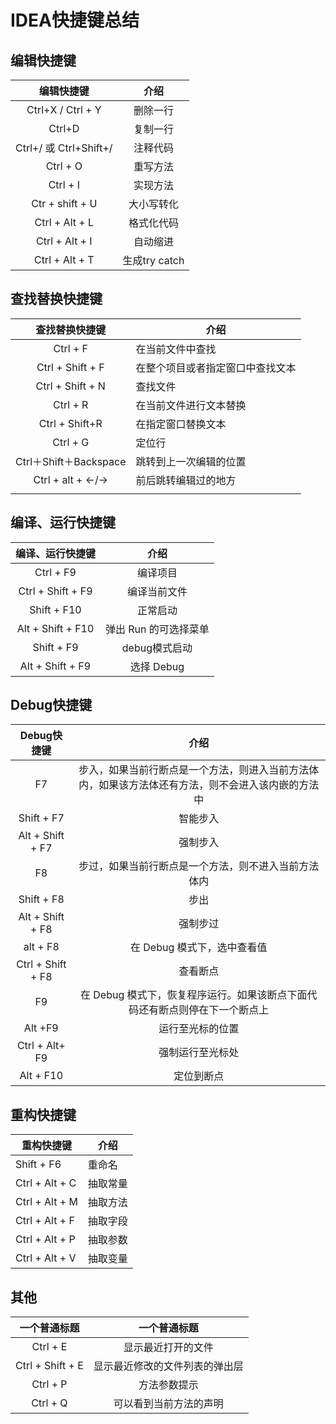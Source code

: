 # IDEA快捷键总结



## 编辑快捷键

|     **编辑快捷键**     |   **介绍**    |
| :--------------------: | :-----------: |
|   Ctrl+X / Ctrl + Y    |   删除一行    |
|         Ctrl+D         |   复制一行    |
| Ctrl+/ 或 Ctrl+Shift+/ |   注释代码    |
|        Ctrl + O        |   重写方法    |
|        Ctrl + I        |   实现方法    |
|    Ctr + shift + U     |  大小写转化   |
|     Ctrl + Alt + L     |  格式化代码   |
|     Ctrl + Alt + I     |   自动缩进    |
|     Ctrl + Alt + T     | 生成try catch |

## 查找替换快捷键

|   **查找替换快捷键**   | **介绍**                         |
| :--------------------: | -------------------------------- |
|        Ctrl + F        | 在当前文件中查找                 |
|    Ctrl + Shift + F    | 在整个项目或者指定窗口中查找文本 |
|    Ctrl + Shift + N    | 查找文件                         |
|        Ctrl + R        | 在当前文件进行文本替换           |
|     Ctrl + Shift+R     | 在指定窗口替换文本               |
|        Ctrl + G        | 定位行                           |
| Ctrl＋Shift＋Backspace | 跳转到上一次编辑的位置           |
|    Ctrl + alt + ←/→    | 前后跳转编辑过的地方             |
|                        |                                  |

## 编译、运行快捷键

| **编译、运行快捷键** |       **介绍**        |
| :------------------: | :-------------------: |
|      Ctrl + F9       |       编译项目        |
|  Ctrl + Shift + F9   |     编译当前文件      |
|     Shift + F10      |       正常启动        |
|  Alt + Shift + F10   | 弹出 Run 的可选择菜单 |
|      Shift + F9      |     debug模式启动     |
|   Alt + Shift + F9   |      选择 Debug       |

## Debug快捷键

|  **Debug快捷键**  |                           **介绍**                           |
| :---------------: | :----------------------------------------------------------: |
|        F7         | 步入，如果当前行断点是一个方法，则进入当前方法体内，如果该方法体还有方法，则不会进入该内嵌的方法中 |
|    Shift + F7     |                           智能步入                           |
| Alt + Shift + F7  |                           强制步入                           |
|        F8         |     步过，如果当前行断点是一个方法，则不进入当前方法体内     |
|    Shift + F8     |                             步出                             |
| Alt + Shift + F8  |                           强制步过                           |
|     alt + F8      |                 在 Debug 模式下，选中查看值                  |
| Ctrl + Shift + F8 |                           查看断点                           |
|        F9         | 在 Debug 模式下，恢复程序运行。如果该断点下面代码还有断点则停在下一个断点上 |
|      Alt +F9      |                       运行至光标的位置                       |
|  Ctrl + Alt+ F9   |                       强制运行至光标处                       |
|     Alt + F10     |                          定位到断点                          |

## 重构快捷键

| **重构快捷键** | **介绍** |
| -------------- | -------- |
| Shift + F6     | 重命名   |
| Ctrl + Alt + C | 抽取常量 |
| Ctrl + Alt + M | 抽取方法 |
| Ctrl + Alt + F | 抽取字段 |
| Ctrl + Alt + P | 抽取参数 |
| Ctrl + Alt + V | 抽取变量 |



## 其他

| **一个普通标题** |        **一个普通标题**        |
| :--------------: | :----------------------------: |
|     Ctrl + E     |       显示最近打开的文件       |
| Ctrl + Shift + E | 显示最近修改的文件列表的弹出层 |
|     Ctrl + P     |          方法参数提示          |
|     Ctrl + Q     |     可以看到当前方法的声明     |

